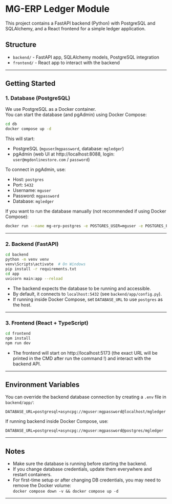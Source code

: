 # MG-ERP Ledger Module

This project contains a FastAPI backend (Python) with PostgreSQL and SQLAlchemy, and a React frontend for a simple ledger application.

## Structure
- `backend/` - FastAPI app, SQLAlchemy models, PostgreSQL integration
- `frontend/` - React app to interact with the backend

---

## Getting Started

### 1. Database (PostgreSQL)

We use PostgreSQL as a Docker container.  
You can start the database (and pgAdmin) using Docker Compose:

```sh
cd db
docker compose up -d
```

This will start:
- PostgreSQL (`mguser`/`mgpassword`, database: `mgledger`)
- pgAdmin (web UI at http://localhost:8088, login: `user@mgdonlinestore.com` / `password`)

To connect in pgAdmin, use:
- Host: `postgres`
- Port: `5432`
- Username: `mguser`
- Password: `mgpassword`
- Database: `mgledger`

If you want to run the database manually (not recommended if using Docker Compose):

```sh
docker run --name mg-erp-postgres -e POSTGRES_USER=mguser -e POSTGRES_PASSWORD=mgpassword -e POSTGRES_DB=mgledger -v mg-erp-pgdata:/var/lib/postgresql/data -p 5432:5432 -d postgres:15
```

---

### 2. Backend (FastAPI)

```sh
cd backend
python -m venv venv
venv\Scripts\activate  # On Windows
pip install -r requirements.txt
cd app
uvicorn main:app --reload
```

- The backend expects the database to be running and accessible.
- By default, it connects to `localhost:5432` (see `backend/app/config.py`).
- If running inside Docker Compose, set `DATABASE_URL` to use `postgres` as the host.

---

### 3. Frontend (React + TypeScript)

```sh
cd frontend
npm install
npm run dev
```

- The frontend will start on http://localhost:5173 (the exact URL will be printed in the CMD after run the command !) and interact with the backend API.

---

## Environment Variables

You can override the backend database connection by creating a `.env` file in `backend/app/`:

```
DATABASE_URL=postgresql+asyncpg://mguser:mgpassword@localhost/mgledger
```

If running backend inside Docker Compose, use:

```
DATABASE_URL=postgresql+asyncpg://mguser:mgpassword@postgres/mgledger
```

---

## Notes

- Make sure the database is running before starting the backend.
- If you change database credentials, update them everywhere and restart containers.
- For first-time setup or after changing DB credentials, you may need to remove the Docker volume:  
  `docker compose down -v && docker compose up -d`

---